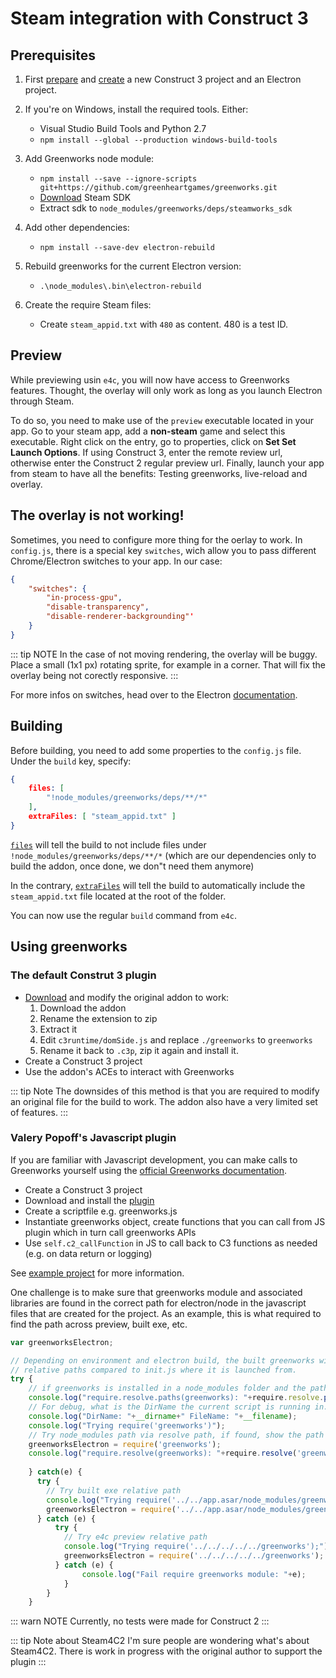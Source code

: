# Steam integration with Construct 3

## Prerequisites

1. First [prepare](/intro/getting-started.html) and [create](/intro/using-the-module.html#creating-the-project) a new Construct 3 project and an Electron project.

2. If you're on Windows, install the required tools. Either: 
    - Visual Studio Build Tools and Python 2.7
    - `npm install --global --production windows-build-tools`

3. Add Greenworks node module:
    - `npm install --save --ignore-scripts git+https://github.com/greenheartgames/greenworks.git`
    - [Download](https://partner.steamgames.com/?goto=%2Fdownloads%2Flist) Steam SDK
    - Extract sdk to `node_modules/greenworks/deps/steamworks_sdk`

4. Add other dependencies: 
    - `npm install --save-dev electron-rebuild`

5. Rebuild greenworks for the current Electron version:
    - `.\node_modules\.bin\electron-rebuild` 

6. Create the require Steam files:
    - Create `steam_appid.txt` with `480` as content. 480 is a test ID.

## Preview

While previewing usin `e4c`, you will now have access to Greenworks features. Thought, the overlay will only work as long as you launch Electron through Steam.

To do so, you need to make use of the `preview` executable located in your app. Go to your steam app, add a **non-steam** game and select this executable.
Right click on the entry, go to properties, click on **Set Set Launch Options**. If using Construct 3, enter the remote review url, otherwise enter the Construct 2 regular preview url. Finally, launch your app from steam to have all the benefits: Testing greenworks, live-reload and overlay.

## The overlay is not working!

Sometimes, you need to configure more thing for the oerlay to work.
In `config.js`, there is a special key `switches`, wich allow you to pass different Chrome/Electron switches to your app. In our case: 

```json
{
    "switches": {
        "in-process-gpu",
        "disable-transparency",
        "disable-renderer-backgrounding"'
    }
}
```

::: tip NOTE
In the case of not moving rendering, the overlay will be buggy. Place a small (1x1 px) rotating sprite, for example in a corner. That will fix the overlay being not corectly responsive.
:::

For more infos on switches, head over to the Electron [documentation]().

## Building

Before building, you need to add some properties to the `config.js` file. Under the `build` key, specify:

```json
{
    files: [
        "!node_modules/greenworks/deps/**/*"
    ],
    extraFiles: [ "steam_appid.txt" ]
}
```

[`files`](https://www.electron.build/configuration/contents.html#files) will tell the build to not include files under `!node_modules/greenworks/deps/**/*` (which are our dependencies only to build the addon, once done, we don"t need them anymore)

In the contrary, [`extraFiles`](https://www.electron.build/configuration/contents.html#extrafiles) will tell the build to automatically include the `steam_appid.txt` file located at the root of the folder.

You can now use the regular `build` command from `e4c`.

## Using greenworks

### The default Construt 3 plugin
- [Download](https://www.construct.net/en/make-games/addons/84/greenworks) and modify the original addon to work: 
    1. Download the addon
    2. Rename the extension to zip
    3. Extract it
    4. Edit `c3runtime/domSide.js` and replace `./greenworks` to `greenworks`
    5. Rename it back to `.c3p`, zip it again and install it.
- Create a Construct 3 project
- Use the addon's ACEs to interact with Greenworks

::: tip Note
The downsides of this method is that you are required to modify an original file for the build to work.
The addon also have a very limited set of features.
::: 

### Valery Popoff's Javascript plugin
If you are familiar with Javascript development, you can make calls to Greenworks yourself using the [official Greenworks documentation](https://github.com/greenheartgames/greenworks/tree/master/docs).

- Create a Construct 3 project
- Download and install the [plugin](https://www.construct.net/en/make-games/addons/1/javascript)
- Create a scriptfile e.g. greenworks.js
- Instantiate greenworks object, create functions that you can call from JS plugin which in turn call greenworks APIs    
-  Use `self.c2_callFunction` in JS to call back to C3 functions as needed (e.g. on data return or logging)   

See [example project](/GreenWorksTest.c3p) for more information.

One challenge is to make sure that greenworks module and associated libraries are found in the correct path for electron/node in the javascript files that are created for the project. As an example, this is what required to find the path across preview, built exe, etc.

```javascript
var greenworksElectron;

// Depending on environment and electron build, the built greenworks will be at different
// relative paths compared to init.js where it is launched from.
try {
    // if greenworks is installed in a node_modules folder and the path is available in resolve paths
	console.log("require.resolve.paths(greenworks): "+require.resolve.paths('greenworks'));
	// For debug, what is the DirName the current script is running in.
	console.log("DirName: "+__dirname+" FileName: "+__filename);
	console.log("Trying require('greenworks')");
	// Try node_modules path via resolve path, if found, show the path
	greenworksElectron = require('greenworks');
	console.log("require.resolve(greenworks): "+require.resolve('greenworks'));
	
	} catch(e) {
	  try {
		// Try built exe relative path
		console.log("Trying require('../../app.asar/node_modules/greenworks');");
		greenworksElectron = require('../../app.asar/node_modules/greenworks');
	  } catch (e) {
		  try {
			// Try e4c preview relative path
			console.log("Trying require('../../../../../greenworks');");
		  	greenworksElectron = require('../../../../../greenworks');
		  } catch (e) {
    			console.log("Fail require greenworks module: "+e);
  			}
		}
	}
```

::: warn NOTE
Currently, no tests were made for Construct 2
:::

::: tip Note about Steam4C2
I'm sure people are wondering what's about Steam4C2.
There is work in progress with the original author to support the plugin
:::
